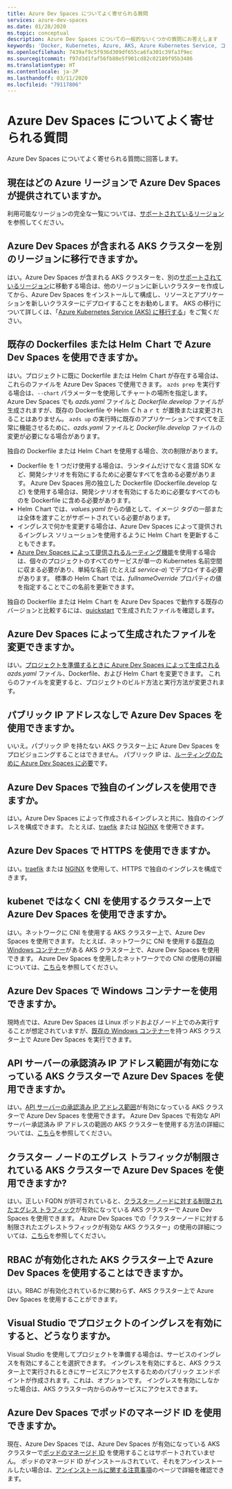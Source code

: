```yaml
---
title: Azure Dev Spaces についてよく寄せられる質問
services: azure-dev-spaces
ms.date: 01/28/2020
ms.topic: conceptual
description: Azure Dev Spaces についての一般的ないくつかの質問にお答えします
keywords: 'Docker, Kubernetes, Azure, AKS, Azure Kubernetes Service, コンテナー, Helm, サービス メッシュ, サービス メッシュのルーティング, kubectl, k8s '
ms.openlocfilehash: 7439af9c5f936d309df655ca6fa301c39fa3f9ec
ms.sourcegitcommit: f97d3d1faf56fb80e5f901cd82c02189f95b3486
ms.translationtype: HT
ms.contentlocale: ja-JP
ms.lasthandoff: 03/11/2020
ms.locfileid: "79117806"
---
```

# <a name="frequently-asked-questions-about-azure-dev-spaces"></a>Azure Dev Spaces についてよく寄せられる質問

Azure Dev Spaces についてよく寄せられる質問に回答します。

## <a name="which-azure-regions-currently-provide-azure-dev-spaces"></a>現在はどの Azure リージョンで Azure Dev Spaces が提供されていますか。

利用可能なリージョンの完全な一覧については、[サポートされているリージョン][supported-regions]を参照してください。

## <a name="can-i-migrate-my-aks-cluster-with-azure-dev-spaces-to-another-region"></a>Azure Dev Spaces が含まれる AKS クラスターを別のリージョンに移行できますか。

はい。Azure Dev Spaces が含まれる AKS クラスターを、別の[サポートされているリージョン][supported-regions]に移動する場合は、他のリージョンに新しいクラスターを作成してから、Azure Dev Spaces をインストールして構成し、リソースとアプリケーションを新しいクラスターにデプロイすることをお勧めします。 AKS の移行について詳しくは、「[Azure Kubernetes Service (AKS) に移行する][aks-migration]」をご覧ください。

## <a name="can-i-use-azure-dev-spaces-with-existing-dockerfiles-or-helm-charts"></a>既存の Dockerfiles または Helm Ｃhart で Azure Dev Spaces を使用できますか。

はい。プロジェクトに既に Dockerfile または Helm Ｃhart が存在する場合は、これらのファイルを Azure Dev Spaces で使用できます。 `azds prep` を実行する場合は、`--chart` パラメーターを使用してチャートの場所を指定します。 Azure Dev Spaces でも *azds.yaml* ファイルと *Dockerfile.develop* ファイルが生成されますが、既存の Dockerfile や Helm Ｃｈａｒｔ が置換または変更されることはありません。 `azds up` の実行時に既存のアプリケーションですべてを正常に機能させるために、*azds.yaml* ファイルと *Dockerfile.develop* ファイルの変更が必要になる場合があります。

独自の Dockerfile または Helm Ｃhart を使用する場合、次の制限があります。
* Dockerfile を 1 つだけ使用する場合は、ランタイムだけでなく言語 SDK など、開発シナリオを有効にするために必要なすべてを含める必要があります。 Azure Dev Spaces 用の独立した Dockerfile (Dockerfile.develop など) を使用する場合は、開発シナリオを有効にするために必要なすべてのものを Dockerfile に含める必要があります。
* Helm Ｃhart では、*values.yaml* からの値として、イメージ タグの一部または全体を渡すことがサポートされている必要があります。
* イングレスで何かを変更する場合は、Azure Dev Spaces によって提供されるイングレス ソリューションを使用するように Helm Ｃhart を更新することもできます。
* [Azure Dev Spaces によって提供されるルーティング機能][dev-spaces-routing]を使用する場合は、個々のプロジェクトのすべてのサービスが単一の Kubernetes 名前空間に収まる必要があり、単純な名前 (たとえば *service-a*) でデプロイする必要があります。 標準の Helm Ｃhart では、*fullnameOverride* プロパティの値を指定することでこの名前を更新できます。

独自の Dockerfile または Helm Ｃhart を Azure Dev Spaces で動作する既存のバージョンと比較するには、[quickstart][quickstart-cli] で生成されたファイルを確認します。


## <a name="can-i-modify-the-files-generated-by-azure-dev-spaces"></a>Azure Dev Spaces によって生成されたファイルを変更できますか。

はい。[プロジェクトを準備するときに Azure Dev Spaces によって生成される][dev-spaces-prep] *azds.yaml* ファイル、Dockerfile、および Helm Ｃhart を変更できます。 これらのファイルを変更すると、プロジェクトのビルド方法と実行方法が変更されます。

## <a name="can-i-use-azure-dev-spaces-without-a-public-ip-address"></a>パブリック IP アドレスなしで Azure Dev Spaces を使用できますか。

いいえ。パブリック IP を持たない AKS クラスター上に Azure Dev Spaces をプロビジョニングすることはできません。 パブリック IP は、[ルーティングのために Azure Dev Spaces に必要][dev-spaces-routing]です。

## <a name="can-i-use-my-own-ingress-with-azure-dev-spaces"></a>Azure Dev Spaces で独自のイングレスを使用できますか。

はい。Azure Dev Spaces によって作成されるイングレスと共に、独自のイングレスを構成できます。 たとえば、[traefik][ingress-traefik] または [NGINX][ingress-nginx] を使用できます。

## <a name="can-i-use-https-with-azure-dev-spaces"></a>Azure Dev Spaces で HTTPS を使用できますか。

はい。[traefik][ingress-https-traefik] または [NGINX][ingress-https-nginx] を使用して、HTTPS で独自のイングレスを構成できます。

## <a name="can-i-use-azure-dev-spaces-on-a-cluster-that-uses-cni-rather-than-kubenet"></a>kubenet ではなく CNI を使用するクラスター上で Azure Dev Spaces を使用できますか。 

はい。ネットワークに CNI を使用する AKS クラスター上で、Azure Dev Spaces を使用できます。 たとえば、ネットワークに CNI を使用する[既存の Windows コンテナー][windows-containers]がある AKS クラスター上で、Azure Dev Spaces を使用できます。 Azure Dev Spaces を使用したネットワークでの CNI の使用の詳細については、[こちら](configure-networking.md#using-azure-cni)を参照してください。

## <a name="can-i-use-azure-dev-spaces-with-windows-containers"></a>Azure Dev Spaces で Windows コンテナーを使用できますか。

現時点では、Azure Dev Spaces は Linux ポッドおよびノード上でのみ実行することが想定されていますが、[既存の Windows コンテナー][windows-containers]を持つ AKS クラスター上で Azure Dev Spaces を実行できます。

## <a name="can-i-use-azure-dev-spaces-on-aks-clusters-with-api-server-authorized-ip-address-ranges-enabled"></a>API サーバーの承認済み IP アドレス範囲が有効になっている AKS クラスターで Azure Dev Spaces を使用できますか。

はい。[API サーバーの承認済み IP アドレス範囲][aks-auth-range]が有効になっている AKS クラスターで Azure Dev Spaces を使用できます。 Azure Dev Spaces で有効な API サーバー承認済み IP アドレスの範囲の AKS クラスターを使用する方法の詳細については、[こちら](configure-networking.md#using-api-server-authorized-ip-ranges)を参照してください。

## <a name="can-i-use-azure-dev-spaces-on-aks-clusters-with-restricted-egress-traffic-for-cluster-nodes"></a>クラスター ノードのエグレス トラフィックが制限されている AKS クラスターで Azure Dev Spaces を使用できますか?

はい。正しい FQDN が許可されていると、[クラスター ノードに対する制限されたエグレス トラフィック][aks-restrict-egress-traffic]が有効になっている AKS クラスターで Azure Dev Spaces を使用できます。 Azure Dev Spaces での「クラスターノードに対する制限されたエグレストラフィックが有効な AKS クラスター」の使用の詳細については、[こちら](configure-networking.md#ingress-and-egress-network-traffic-requirements)を参照してください。

## <a name="can-i-use-azure-dev-spaces-on-rbac-enabled-aks-clusters"></a>RBAC が有効化された AKS クラスター上で Azure Dev Spaces を使用することはできますか。

はい。RBAC が有効化されているかに関わらず、AKS クラスター上で Azure Dev Spaces を使用することができます。

## <a name="what-happens-when-i-enable-ingress-for-project-in-visual-studio"></a>Visual Studio でプロジェクトのイングレスを有効にすると、どうなりますか。

Visual Studio を使用してプロジェクトを準備する場合は、サービスのイングレスを有効にすることを選択できます。 イングレスを有効にすると、AKS クラスター上で実行されるときにサービスにアクセスするためのパブリック エンドポイントが作成されます。これは、オプションです。 イングレスを有効にしなかった場合は、AKS クラスター内からのみサービスにアクセスできます。

## <a name="can-i-use-pod-managed-identities-with-azure-dev-spaces"></a>Azure Dev Spaces でポッドのマネージド ID を使用できますか。

現在、Azure Dev Spaces では、Azure Dev Spaces が有効になっている AKS クラスターで[ポッドのマネージド ID][aks-pod-managed-id] を使用することはサポートされていません。 ポッドのマネージド ID がインストールされていて、それをアンインストールしたい場合は、[アンインストールに関する注意事項][aks-pod-managed-id-uninstall]のページで詳細を確認できます。

[aks-auth-range]: ../aks/api-server-authorized-ip-ranges.md
[aks-auth-range-create]: ../aks/api-server-authorized-ip-ranges.md#create-an-aks-cluster-with-api-server-authorized-ip-ranges-enabled
[aks-auth-range-ranges]: https://github.com/Azure/dev-spaces/tree/master/public-ips
[aks-auth-range-update]: ../aks/api-server-authorized-ip-ranges.md#update-a-clusters-api-server-authorized-ip-ranges
[aks-migration]: ../aks/aks-migration.md
[aks-pod-managed-id]: ../aks/developer-best-practices-pod-security.md#use-pod-managed-identities
[aks-pod-managed-id-uninstall]: https://github.com/Azure/aad-pod-identity#uninstall-notes
[aks-restrict-egress-traffic]: ../aks/limit-egress-traffic.md
[dev-spaces-prep]: how-dev-spaces-works.md#prepare-your-code
[dev-spaces-routing]: how-dev-spaces-works.md#how-routing-works
[ingress-nginx]: how-to/ingress-https-nginx.md#configure-a-custom-nginx-ingress-controller
[ingress-traefik]: how-to/ingress-https-traefik.md#configure-a-custom-traefik-ingress-controller
[ingress-https-nginx]: how-to/ingress-https-nginx.md#configure-the-nginx-ingress-controller-to-use-https
[ingress-https-traefik]: how-to/ingress-https-traefik.md#configure-the-traefik-ingress-controller-to-use-https
[quickstart-cli]: quickstart-cli.md
[supported-regions]: https://azure.microsoft.com/global-infrastructure/services/?products=kubernetes-service
[windows-containers]: how-to/run-dev-spaces-windows-containers.md